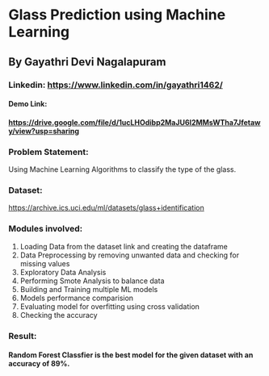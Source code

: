 # Glass Prediction using Machine Learning
## By Gayathri Devi Nagalapuram
### Linkedin: https://www.linkedin.com/in/gayathri1462/

#### Demo Link:
#### https://drive.google.com/file/d/1ucLHOdibp2MaJU6I2MMsWTha7Jfetawy/view?usp=sharing

### Problem Statement:
Using Machine Learning Algorithms to classify the type of the glass.

### Dataset:
https://archive.ics.uci.edu/ml/datasets/glass+identification


### Modules involved:
1. Loading Data from the dataset link and creating the dataframe
2. Data Preprocessing by removing unwanted data and checking for missing values
3. Exploratory Data Analysis
4. Performing Smote Analysis to balance data
5. Building and Training multiple ML models
6. Models performance comparision
7. Evaluating model for overfitting using cross validation
8. Checking the accuracy

### Result:
#### Random Forest Classfier is the best model for the given dataset with an accuracy of 89%.
